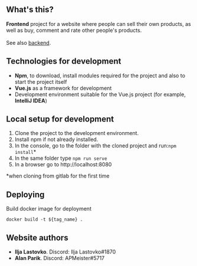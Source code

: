 ## What's this?
**Frontend** project for a website where people can sell their own products, as well as buy, comment and rate other people's products. \
\
See also [backend](https://github.com/illast/BuySell-backend).

## Technologies for development
- **Npm**, to download, install modules required for the project and also to start the project itself
- **Vue.js** as a framework for development
- Development environment suitable for the Vue.js project (for example, **IntelliJ IDEA**)

## Local setup for development
1. Clone the project to the development environment.
2. Install npm if not already installed.
3. In the console, go to the folder with the cloned project and run:```npm install```*
4. In the same folder type ```npm run serve```
5. In a browser go to http://localhost:8080

*when cloning from gitlab for the first time

## Deploying
 Build docker image for deployment
 ```
 docker build -t ${tag_name} .
 ```

## Website authors
- **Ilja Lastovko**. Discord: Ilja Lastovko#1870
- **Alan Parik**. Discord: APMeister#5717

